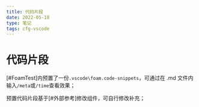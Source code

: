 ```yaml
---
title: 代码片段
date: 2022-05-18
type: 笔记
tags: cfg-vscode
---
```


# 代码片段

[#FoamTest]内预置了一份`.vscode\foam.code-snippets`，可通过在 .md 文件内输入`/meta`或`/time`查看效果；

预置代码片段基于[#外部参考]修改组件，可自行修改补充；

